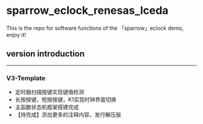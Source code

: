 # sparrow_eclock_renesas_lceda
This is the repo for software functions of the 「sparrow」eclock demo, enjoy it!
## version introduction
--------------------------
### V3-Template
- 定时器扫描按键实现键值检测
- 长按按键，短按按键，K1实现时钟界面切换
- 主函数状态机框架搭建完成
- 【待完成】添加更多的注释内容，发行解压版
